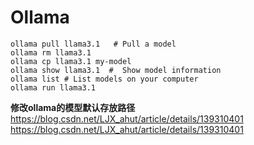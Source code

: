 # Ollama

```shell
ollama pull llama3.1   # Pull a model
ollama rm llama3.1
ollama cp llama3.1 my-model
ollama show llama3.1  #  Show model information
ollama list # List models on your computer
ollama run llama3.1
```

**修改ollama的模型默认存放路径**
https://blog.csdn.net/LJX_ahut/article/details/139310401
https://blog.csdn.net/LJX_ahut/article/details/139310401